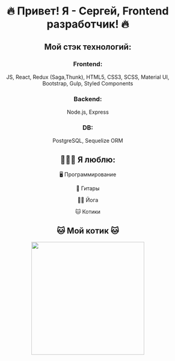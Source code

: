 <h1 align="center"> 🔥 Привет! Я - Сергей, Frontend разработчик! 🔥</h1>

<h2 align="center"> Мой стэк технологий: </h2>

<h3 align="center">Frontend:</h3>
<p align="center">JS, React, Redux (Saga,Thunk), HTML5, CSS3, SCSS, Material UI, Bootstrap, Gulp, Styled Components</p>
<h3 align="center">Backend:</h3>
<p align="center">Node.js, Express</p>
<h3 align="center">DB:</h3>
<p align="center">PostgreSQL, Sequelize ORM</p>

<h2 align="center">👨🏻‍💻 Я люблю: </h2>
 <p align="center">🖥️ Программирование</p>
 <p align="center">🎸 Гитары</p>
 <p align="center">🧘‍♂️ Йога</p>
 <p align="center">🐱 Котики</p>

<h2 align="center">🐱 Мой котик 🐱</h2>
<p align='center'>
<img src="./image/my-cat.gif" style='height: 300px;'></img>
</p>

